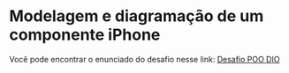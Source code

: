 # Modelagem e diagramação de um componente iPhone

Você pode encontrar o enunciado do desafio nesse link: [Desafio POO DIO](https://github.com/digitalinnovationone/trilha-java-basico/tree/main/desafios/poo)